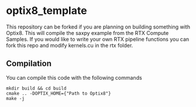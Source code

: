 # optix8_template
This repository can be forked if you are planning on building something with Optix8. 
This will compile the saxpy example from the RTX Compute Samples. If you would like
to write your own RTX pipeline functions you can fork this repo and modify kernels.cu
in the rtx folder.

## Compilation
You can compile this code with the following commands
```
mkdir build && cd build
cmake .. -DOPTIX_HOME={"Path to Optix8"}
make -j
```
